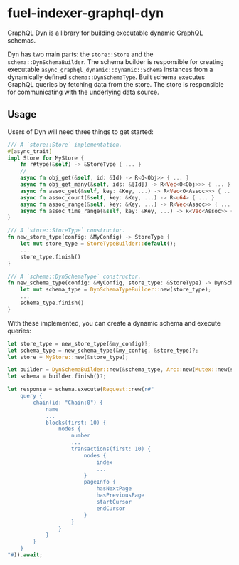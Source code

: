 # fuel-indexer-graphql-dyn

GraphQL Dyn is a library for building executable dynamic GraphQL schemas.

Dyn has two main parts: the `store::Store` and the `schema::DynSchemaBuilder`. The schema builder is responsible for creating executable `async_graphql_dynamic::dynamic::Schema` instances from a dynamically defined `schema::DynSchemaType`. Built schema executes GraphQL queries by fetching data from the store. The store is responsible for communicating with the underlying data source.

## Usage

Users of Dyn will need three things to get started:

```rs
/// A `store::Store` implementation.
#[async_trait]
impl Store for MyStore {
    fn r#type(&self) -> &StoreType { ... }
    //
    async fn obj_get(&self, id: &Id) -> R<O<Obj>> { ... }
    async fn obj_get_many(&self, ids: &[Id]) -> R<Vec<O<Obj>>> { ... }
    async fn assoc_get(&self, key: &Key, ...) -> R<Vec<O<Assoc>>> { ... }
    async fn assoc_count(&self, key: &Key, ...) -> R<u64> { ... }
    async fn assoc_range(&self, key: &Key, ...) -> R<Vec<Assoc>> { ... }
    async fn assoc_time_range(&self, key: &Key, ...) -> R<Vec<Assoc>> { ... }
}

/// A `store::StoreType` constructor.
fn new_store_type(config: &MyConfig) -> StoreType {
    let mut store_type = StoreTypeBuilder::default();
    ...
    store_type.finish()
}

/// A `schema::DynSchemaType` constructor.
fn new_schema_type(config: &MyConfig, store_type: &StoreType) -> DynSchemaType {
    let mut schema_type = DynSchemaTypeBuilder::new(store_type);
    ...
    schema_type.finish()
}
```

With these implemented, you can create a dynamic schema and execute queries:

```rs
let store_type = new_store_type(&my_config)?;
let schema_type = new_schema_type(&my_config, &store_type)?;
let store = MyStore::new(&store_type);

let builder = DynSchemaBuilder::new(&schema_type, Arc::new(Mutex::new(store)));
let schema = builder.finish()?;

let response = schema.execute(Request::new(r#"
    query {
        chain(id: "Chain:0") {
            name
            ...
            blocks(first: 10) {
                nodes {
                    number
                    ...
                    transactions(first: 10) {
                        nodes {
                            index
                            ...
                        }
                        pageInfo {
                            hasNextPage
                            hasPreviousPage
                            startCursor
                            endCursor
                        }
                    }
                }
            }
        }
    }
"#)).await;
```
